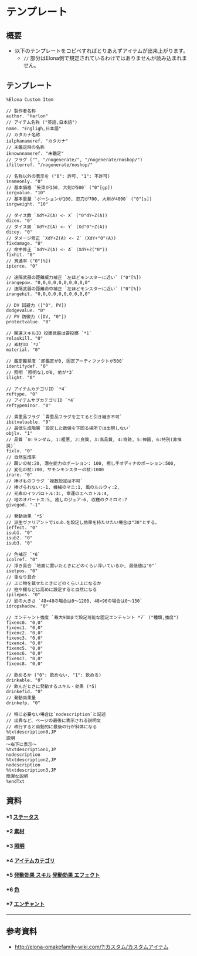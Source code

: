 # テンプレート

## 概要
* 以下のテンプレートをコピペすればとりあえずアイテムが出来上がります。
    * `//` 部分はElona側で規定されているわけではありませんが読み込まれません。

## テンプレート
```
%Elona Custom Item

// 製作者名称
author. "Harlon"
// アイテム名称 ("英語,日本語")
name. "Engligh,日本語"
// カタカナ名称
ialphanameref. "カタカナ"
// 未鑑定時の名称
iknownnameref. "未鑑定"
// フラグ ("", "/nogenerate/", "/nogenerate/noshop/")
ifilterref. "/nogenerate/noshop/"

// 名称以外の表示を ("0": 許可, "1": 不許可)
inameonly. "0"
// 基本価格 `矢束が150, 大剣が500` ("0"[gp])
iorgvalue. "10"
// 基本重量 `ポーションが100, 忍刀が700, 大剣が4000` ("0"[s])
iorgweight. "10"

// ダイス数 `XdY+Z(A) <- X` ("0"dY+Z(A))
dicex. "0"
// ダイス面 `XdY+Z(A) <- Y` (Xd"0"+Z(A))
dicey. "0"
// ダメージ修正 `XdY+Z(A) <- Z` (XdY+"0"(A))
fixdamage. "0"
// 命中修正 `XdY+Z(A) <- A` (XdY+Z("0"))
fixhit. "0"
// 貫通率 ("0"[%])
ipierce. "0"

// 遠隔武器の距離威力補正 `左ほどモンスターに近い` ("0"[%])
irangepow. "0,0,0,0,0,0,0,0,0,0"
// 遠隔武器の距離命中補正 `左ほどモンスターに近い` ("0"[%])
irangehit. "0,0,0,0,0,0,0,0,0,0"

// DV 回避力 (["0", PV])
dodgevalue. "0"
// PV 防御力 ([DV, "0"])
protectvalue. "0"

// 関連スキルID 投擲武器は要投擲 `*1`
relaskill. "0"
// 素材ID `*2`
material. "0"

// 鑑定難易度 `即鑑定が0, 固定アーティファクトが500`
identifydef. "0"
// 照明 `照明なしが0, 他が*3`
ilight. "0"

// アイテムカテゴリID `*4`
reftype. "0"
// アイテムサブカテゴリID `*4`
reftypeminor. "0"

// 貴重品フラグ `貴重品フラグを立てると引き継ぎ不可`
ibitvaluable. "0"
// 最低生成階層 `設定した数値を下回る場所では出現しない`
objlv. "1"
// 品質 `0:ランダム, 1:粗悪, 2:良質, 3:高品質, 4:奇跡, 5:神器, 6:特別(非推奨)`
fixlv. "0"
// 自然生成率
// 願いの杖:20, 潜在能力のポーション: 100, 癒し手オディナのポーション:500,
// 変化の杖:700, サモンモンスターの杖:1000
irare. "0"
// 捧げものフラグ `複数設定は不可`
// 捧げられない:-1, 機械のマニ:1, 風のルルウィ:2,
// 元素のイツパロトル:3:, 幸運のエヘカトル:4,
// 地のオパートス:5, 癒しのジュア:6, 収穫のクミロミ:7
givegod. "-1"

// 発動効果 `*5`
// 派生ヴァリアントでisub.を設定し効果を持たせたい場合は"30"とする。
ieffect. "0"
isub1. "0"
isub2. "0"
isub3. "0"

// 色補正 `*6`
icolref. "0"
// 浮き具合 `地面に置いたときにどのくらい浮いているか, 最低値は"0"`
isetpos. "0"
// 重なり具合
// 上に物を載せたときにどのくらい上になるか
// 柱や棚などは高めに設定すると自然になる
ipilepos. "0"
// 影の大きさ `48×48の場合は0～1200, 48×96の場合は0～150`
idropshadow. "0"

// エンチャント強度 `最大9個まで設定可能な固定エンチャント *7` ("種類,強度")
fixenc0. "0,0"
fixenc1. "0,0"
fixenc2. "0,0"
fixenc3. "0,0"
fixenc4. "0,0"
fixenc5. "0,0"
fixenc6. "0,0"
fixenc7. "0,0"
fixenc8. "0,0"

// 飲めるか ("0": 飲めない, "1": 飲める)
drinkable. "0"
// 飲んだときに発動するスキル・効果 (*5)
drinkefid. "0"
// 発動効果量
drinkefp. "0"

// 特に必要ない場合は`nodescription`と記述
// 出典など、ページの最後に表示される説明文
// 改行すると自動的に最後の行が斜体になる
%txtdescription0,JP
説明
～右下に表示～
%txtdescription1,JP
nodescription
%txtdescription2,JP
nodescription
%txtdescription3,JP
簡潔な説明
%endTxt
```

## 資料
#### *1 [ステータス](./ステータス.md)

#### *2 [素材](./素材.md)

#### *3 [照明](./照明.md)

#### *4 [アイテムカテゴリ](./アイテムカテゴリ.md)

#### *5 [発動効果 スキル](./スキル.md) [発動効果 エフェクト](./エフェクト.md)

#### *6 [色](./色.md)

#### *7 [エンチャント](./エンチャント.md)

---

## 参考資料
* http://elona-omakefamily-wiki.com/?:カスタム/カスタムアイテム
